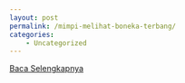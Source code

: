 ```yaml
---
layout: post
permalink: /mimpi-melihat-boneka-terbang/
categories:
    - Uncategorized
---
```


[Baca Selengkapnya](/02)